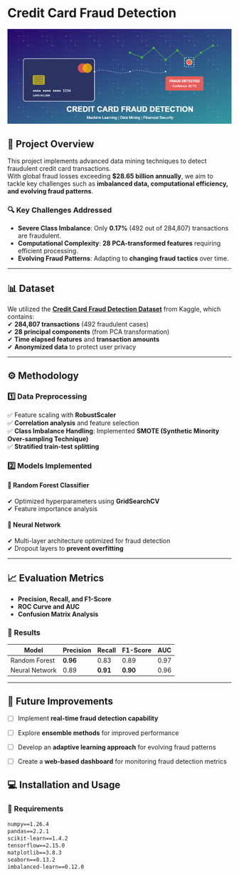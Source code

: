 # Credit Card Fraud Detection

![Fraud Detection](https://github.com/thisissophiawang/credit-card-fraud-detection/blob/main/banner.png)
## 📌 Project Overview  
This project implements advanced data mining techniques to detect fraudulent credit card transactions.  
With global fraud losses exceeding **$28.65 billion annually**, we aim to tackle key challenges such as **imbalanced data, computational efficiency, and evolving fraud patterns**.  

### 🔍 Key Challenges Addressed  
- **Severe Class Imbalance**: Only **0.17%** (492 out of 284,807) transactions are fraudulent.  
- **Computational Complexity**: **28 PCA-transformed features** requiring efficient processing.  
- **Evolving Fraud Patterns**: Adapting to **changing fraud tactics** over time.  

---

## 📊 Dataset  
We utilized the **[Credit Card Fraud Detection Dataset](https://www.kaggle.com/mlg-ulb/creditcardfraud)** from Kaggle, which contains:  
✔ **284,807 transactions** (492 fraudulent cases)  
✔ **28 principal components** (from PCA transformation)  
✔ **Time elapsed features** and **transaction amounts**  
✔ **Anonymized data** to protect user privacy  

---

## ⚙️ Methodology  

### 1️⃣ Data Preprocessing  
✅ Feature scaling with **RobustScaler**  
✅ **Correlation analysis** and feature selection  
✅ **Class Imbalance Handling**: Implemented **SMOTE (Synthetic Minority Over-sampling Technique)**  
✅ **Stratified train-test splitting**  

### 2️⃣ Models Implemented  

#### 🔹 Random Forest Classifier  
✔ Optimized hyperparameters using **GridSearchCV**  
✔ Feature importance analysis  

#### 🔹 Neural Network  
✔ Multi-layer architecture optimized for fraud detection  
✔ Dropout layers to **prevent overfitting**  

---

## 📈 Evaluation Metrics  
- **Precision, Recall, and F1-Score**  
- **ROC Curve and AUC**  
- **Confusion Matrix Analysis**  

### 🚀 Results  

| Model            | Precision | Recall | F1-Score | AUC  |
|-----------------|-----------|--------|----------|------|
| Random Forest   | **0.96**  | 0.83   | 0.89     | 0.97 |
| Neural Network  | 0.89      | **0.91** | **0.90** | 0.96 |

---
## 🔮 Future Improvements  
- [ ] Implement **real-time fraud detection capability**  
- [ ] Explore **ensemble methods** for improved performance  
- [ ] Develop an **adaptive learning approach** for evolving fraud patterns
- [ ] Create a **web-based dashboard** for monitoring fraud detection metrics


## 💻 Installation and Usage  

### 📌 Requirements  
```plaintext
numpy==1.26.4
pandas==2.2.1
scikit-learn==1.4.2
tensorflow==2.15.0
matplotlib==3.8.3
seaborn==0.13.2
imbalanced-learn==0.12.0




